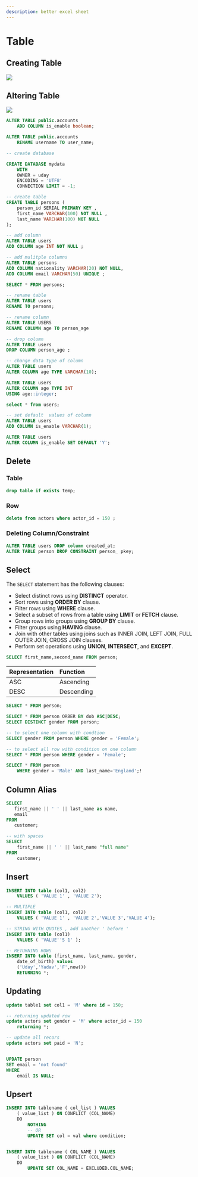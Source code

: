 ```yaml
---
description: better excel sheet
---
```


# Table

## Creating Table

![](../../.gitbook/assets/output%20%281%29%20%281%29%20%282%29.gif)

## Altering Table

![](../../.gitbook/assets/output%20%282%29.gif)

```sql
ALTER TABLE public.accounts
    ADD COLUMN is_enable boolean;

ALTER TABLE public.accounts
    RENAME username TO user_name;

-- create database

CREATE DATABASE mydata
    WITH 
    OWNER = uday
    ENCODING = 'UTF8'
    CONNECTION LIMIT = -1;

-- create table
CREATE TABLE persons (
    person_id SERIAL PRIMARY KEY ,
    first_name VARCHAR(100) NOT NULL ,
    last_name VARCHAR(100) NOT NULL
);

-- add column
ALTER TABLE users
ADD COLUMN age INT NOT NULL ;

-- add mulitple columns
ALTER TABLE persons
ADD COLUMN nationality VARCHAR(20) NOT NULL,
ADD COLUMN email VARCHAR(50) UNIQUE ;

SELECT * FROM persons;

-- rename table
ALTER TABLE users
RENAME TO persons;

-- rename column
ALTER TABLE USERS
RENAME COLUMN age TO person_age

-- drop column
ALTER TABLE users
DROP COLUMN person_age ;

-- change data type of column
ALTER TABLE users
ALTER COLUMN age TYPE VARCHAR(10);

ALTER TABLE users
ALTER COLUMN age TYPE INT
USING age::integer;

select * from users;

-- set default  values of column
ALTER TABLE users
ADD COLUMN is_enable VARCHAR(1); 

ALTER TABLE users
ALTER COLUMN is_enable SET DEFAULT 'Y';
```

## Delete

### Table

```sql
drop table if exists temp;
```

### Row

```sql
delete from actors where actor_id = 150 ;
```

### Deleting Column/Constraint

```sql
ALTER TABLE users DROP column created_at;
ALTER TABLE person DROP CONSTRAINT person_ pkey;
```

## Select

The `SELECT` statement has the following clauses:

* Select distinct rows using **DISTINCT** operator.
* Sort rows using **ORDER BY** clause.
* Filter rows using **WHERE** clause.
* Select a subset of rows from a table using **LIMIT** or **FETCH** clause.
* Group rows into groups using **GROUP BY** clause.
* Filter groups using **HAVING** clause.
* Join with other tables using joins such as INNER JOIN, LEFT JOIN, FULL OUTER JOIN, CROSS JOIN clauses.
* Perform set operations using **UNION**, **INTERSECT**, and **EXCEPT**.

```sql
SELECT first_name,second_name FROM person;
```

| Representation | Function |
| :--- | :--- |
| ASC | Ascending |
| DESC | Descending |

```sql
SELECT * FROM person;

SELECT * FROM person ORBER BY dob ASC|DESC;
SELECT DISTINCT gender FROM person;

-- to select one column with condtion
SELECT gender FROM person WHERE gender = 'Female'; 

-- to select all row with condition on one column
SELECT * FROM person WHERE gender = 'Female'; 

SELECT * FROM person 
    WHERE gender = 'Male' AND last_name='England';!
```

## Column Alias

```sql
SELECT 
   first_name || ' ' || last_name as name,
   email
FROM 
   customer;

-- with spaces
SELECT
    first_name || ' ' || last_name "full name"
FROM
    customer;
```

## Insert

```sql
INSERT INTO table (col1, col2) 
    VALUES ( 'VALUE 1' , 'VALUE 2');

-- MULTIPLE
INSERT INTO table (col1, col2) 
    VALUES ( 'VALUE 1' , 'VALUE 2','VALUE 3','VALUE 4');

-- STRING WITH QUOTES , add another ' before '
INSERT INTO table (col1) 
    VALUES ( 'VALUE''S 1' );

-- RETURNING ROWS
INSERT INTO table (first_name, last_name, gender, 
    date_of_birth) values 
    ('Uday','Yadav','F',now()) 
    RETURNING *;
```

## Updating

```sql
update table1 set col1 = 'M' where id = 150;

-- returning updated row
update actors set gender = 'M' where actor_id = 150 
    returning *;

-- update all recors
update actors set paid = 'N';


UPDATE person
SET email = 'not found'
WHERE
    email IS NULL;
```

## Upsert

```sql
INSERT INTO tablename ( col_list ) VALUES 
    ( value_list ) ON CONFLICT (COL_NAME)
    DO
        NOTHING 
        -- OR
        UPDATE SET col = val where condition;


INSERT INTO tablename ( COL_NAME ) VALUES 
    ( value_list ) ON CONFLICT (COL_NAME)
    DO
        UPDATE SET COL_NAME = EXCLUDED.COL_NAME;
```

